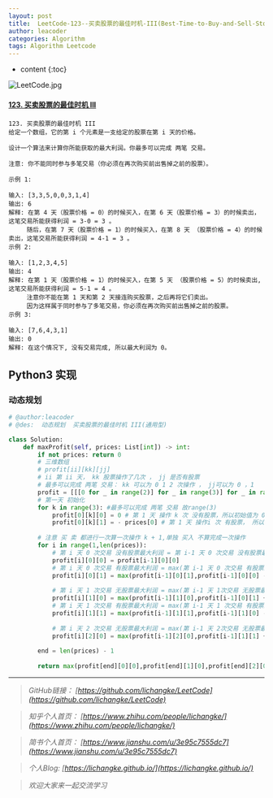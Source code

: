 ```yaml
---
layout: post
title:  LeetCode-123--买卖股票的最佳时机-III(Best-Time-to-Buy-and-Sell-Stock-III)
author: leacoder
categories: Algorithm 
tags: Algorithm Leetcode
---
```


* content
{:toc}


![LeetCode.jpg](https://upload-images.jianshu.io/upload_images/16846478-dbca559644bef71e.jpg?imageMogr2/auto-orient/strip%7CimageView2/2/w/1240)

#### [123\. 买卖股票的最佳时机 III](https://leetcode-cn.com/problems/best-time-to-buy-and-sell-stock-iii/)


    123. 买卖股票的最佳时机 III
    给定一个数组，它的第 i 个元素是一支给定的股票在第 i 天的价格。

    设计一个算法来计算你所能获取的最大利润。你最多可以完成 两笔 交易。

    注意: 你不能同时参与多笔交易（你必须在再次购买前出售掉之前的股票）。

    示例 1:

    输入: [3,3,5,0,0,3,1,4]
    输出: 6
    解释: 在第 4 天（股票价格 = 0）的时候买入，在第 6 天（股票价格 = 3）的时候卖出，这笔交易所能获得利润 = 3-0 = 3 。
         随后，在第 7 天（股票价格 = 1）的时候买入，在第 8 天 （股票价格 = 4）的时候卖出，这笔交易所能获得利润 = 4-1 = 3 。
    示例 2:

    输入: [1,2,3,4,5]
    输出: 4
    解释: 在第 1 天（股票价格 = 1）的时候买入，在第 5 天 （股票价格 = 5）的时候卖出, 这笔交易所能获得利润 = 5-1 = 4 。   
         注意你不能在第 1 天和第 2 天接连购买股票，之后再将它们卖出。   
         因为这样属于同时参与了多笔交易，你必须在再次购买前出售掉之前的股票。
    示例 3:

    输入: [7,6,4,3,1] 
    输出: 0 
    解释: 在这个情况下, 没有交易完成, 所以最大利润为 0。


## Python3 实现

### 动态规划
```python
# @author:leacoder
# @des:  动态规划  买卖股票的最佳时机 III(通用型) 

class Solution:
    def maxProfit(self, prices: List[int]) -> int:
        if not prices: return 0
        # 三维数组 
        # profit[ii][kk][jj] 
        # ii 第 ii 天， kk 股票操作了几次 ， jj 是否有股票
        # 最多可以完成 两笔 交易： kk 可以为 0 1 2 次操作 ， jj可以为 0 ，1    0 没有股票 1有股票
        profit = [[[0 for _ in range(2)] for _ in range(3)] for _ in range(len(prices))]
        # 第一天 初始化 
        for k in range(3): #最多可以完成 两笔 交易 故range(3)
            profit[0][k][0] = 0 # 第 1 天 操作 k 次 没有股票，所以初始值为 0
            profit[0][k][1] = - prices[0] # 第 1 天 操作i 次 有股票， 所以初始值为 - prices[0]
       
        # 注意 买 卖 都进行一次算一次操作 k + 1,单独 买入 不算完成一次操作
        for i in range(1,len(prices)):
            # 第 i 天 0 次交易 没有股票最大利润 = 第 i-1 天 0 次交易 没有股票最大利润
            profit[i][0][0] = profit[i-1][0][0] 
            # 第 i 天 0 次交易 有股票最大利润 = max(第 i-1 天 0 次交易 有股票最大利润 , 第 i-1 天 0 次交易 无股票最大利润 - 当天股票价格prices[i]（买入）)
            profit[i][0][1] = max(profit[i-1][0][1],profit[i-1][0][0] - prices[i])
            
            # 第 i 天 1 次交易 无股票最大利润 = max(第 i-1 天 1次交易 无股票最大利润 , 第 i-1 天 0 次交易 有股票最大利润 + 当天股票价格prices[i]（卖出）)
            profit[i][1][0] = max(profit[i-1][1][0],profit[i-1][0][1] +prices[i] ) 
            # 第 i 天 1 次交易 有股票最大利润 = max(第 i-1 天 1 次交易 有股票最大利润 , 第 i-1 天 1 次交易 无股票最大利润 - 当天股票价格prices[i]（买入）)
            profit[i][1][1] = max(profit[i-1][1][1],profit[i-1][1][0] - prices[i])
            
            # 第 i 天 2 次交易 无股票最大利润 = max(第 i-1 天 2次交易 无股票最大利润 , 第 i-1 天 1 次交易 有股票最大利润 + 当天股票价格prices[i]（卖出）)
            profit[i][2][0] = max(profit[i-1][2][0],profit[i-1][1][1] + prices[i] ) 
            
        end = len(prices) - 1
        
        return max(profit[end][0][0],profit[end][1][0],profit[end][2][0])
```


----
>*GitHub链接：*
>*[https://github.com/lichangke/LeetCode](https://github.com/lichangke/LeetCode)*

>*知乎个人首页：*
>*[https://www.zhihu.com/people/lichangke/](https://www.zhihu.com/people/lichangke/)*

>*简书个人首页：*
>*[https://www.jianshu.com/u/3e95c7555dc7](https://www.jianshu.com/u/3e95c7555dc7)*

>*个人Blog:*
>*[https://lichangke.github.io/](https://lichangke.github.io/)*

>*欢迎大家来一起交流学习*
